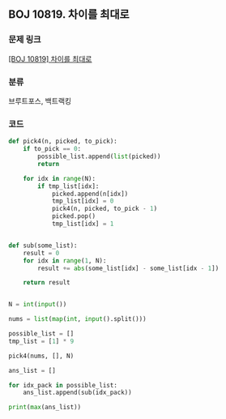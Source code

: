 ## BOJ 10819. 차이를 최대로

### 문제 링크

[[BOJ 10819] 차이를 최대로](https://www.acmicpc.net/problem/10819)

### 분류

브루트포스, 백트랙킹

### 코드

``` python
def pick4(n, picked, to_pick):
    if to_pick == 0:
        possible_list.append(list(picked))
        return

    for idx in range(N):
        if tmp_list[idx]:
            picked.append(n[idx])
            tmp_list[idx] = 0
            pick4(n, picked, to_pick - 1)
            picked.pop()
            tmp_list[idx] = 1


def sub(some_list):
    result = 0
    for idx in range(1, N):
        result += abs(some_list[idx] - some_list[idx - 1])

    return result


N = int(input())

nums = list(map(int, input().split()))

possible_list = []
tmp_list = [1] * 9

pick4(nums, [], N)

ans_list = []

for idx_pack in possible_list:
    ans_list.append(sub(idx_pack))

print(max(ans_list))
```